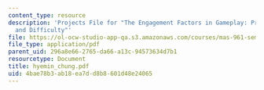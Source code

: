 ```yaml
---
content_type: resource
description: 'Projects File for "The Engagement Factors in Gameplay: Predictability
  and Difficulty"'
file: https://ol-ocw-studio-app-qa.s3.amazonaws.com/courses/mas-961-seminar-on-deep-engagement-fall-2004/4bae78b3ab18ea7dd8b8601d48e24065_hyemin_chung.pdf
file_type: application/pdf
parent_uid: 296a8e66-2765-da66-a13c-94573634d7b1
resourcetype: Document
title: hyemin_chung.pdf
uid: 4bae78b3-ab18-ea7d-d8b8-601d48e24065
---
```

